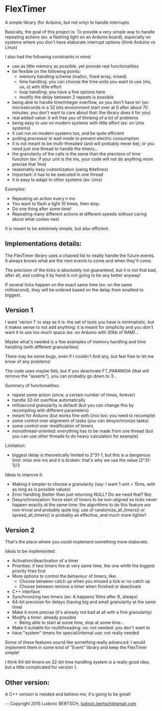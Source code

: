# FlexTimer
A simple library (for Arduino, but not only) to handle interrupts

Basically, the goal of this project is:
  To provide a very simple way to handle repeating actions (ex: a flashing light on an Arduino board), 
  especially on systems where you don't have elaborate interrupt options (think Arduino vs Linux)
  
I also had the following constraints in mind:
  - use as little memory as possible, yet provide real functionalities
  - be flexible on the following points:
     - memory handling scheme (malloc, fixed array, mixed)
     - time handling: you can choose the time units you want to use (ms, us, s) with little effort
     - loop handling: you have a few options here
     - modify the delay between 2 repeats is possible
  - being able to handle time/integer overflow, so you don't have to! 
    (ex: microseconds in a 32 bits environment start over at 0 after about 70 minutes: you don't want to care about that: the library does it for you)
  - real added value: it will free you of thinking of a lot of problems
  - being easy to use on modern systems with little effort (ex: on Unix systems)
  - it can run on modern systems too, and be quite efficient
  - putting processor in wait mode to prevent electric consumption 
  - it is not meant to be multi-threaded (and will probably never be), or you need just one thread to handle the timers...
  - the granularity of the calls is the same than the precision of time function (ex: if your unit is the ms, your code will not do anything more precise that 1ms)
  - reasonably easy customization (using #defines)
  - Important: it has to be executed in one thread
  - it is easy to adapt to other systems (ex: Unix)

Examples:
- Repeating an action every n ms
- You want to flash a light 10 times, then stop.
- Do one thing after some time!
- Repeating many different actions at different speeds without caring about what comes next

It is meant to be extremely simple, but also efficient.

Implementations details:
------------------------
The FlexTimer library uses a chained list to neatly handle the future events. It always knows what are the next events to come and when they'll come. 

The precision of the ticks is absolutely not guaranteed, but it is not that bad, after all, and coding it by hand is not going to be any better anyway!

If several ticks happen on the exact same time (ex: on the same millisecond), they will be ordered based on the delay from smallest to biggest.

Version 1
---------
I want 'verion 1' to stay as it is: the set of tools you have is minimalistic, but it makes sense to not add anything: it is meant for simplicity and you don't want it to use too much space (ex: on Arduino with 30kb of RAM)...

Maybe what's needed is a few examples of memory handling and time handling (with different granularities)

There may be some bugs, even if I couldn't find any, but feel free to let me know of any problems!

The code uses maybe 5kb, but if you deactivate FT_PARANOIA (that will remove the "asserts"), you can probably go down to 3...

Summary of functionalities:
- repeat some action (once, a certain number of times, forever)
- handle 32-bit overflow automatically
- millisecond granularity is default (but you can change this by recompiling with different parameters)
- meant for Arduino (but works fine with Unix too: you need to recompile)
- some control over alignment of tasks (you can desynchronize tasks)
- some control over modification of timers
- monothread-oriented: everything has to be made from one thread (but you can use other threads to do heavy calculation for example)

Limitation:
- biggest delay is theoretically limited to 2^31-1, but this is a dangerous limit: miss one ms and it is broken: that's why we use the value (2^31-1)/3

Ideas to improve it:
- Making it simpler to choose a granularity (say: I want 1 unit = 15ms, with as long as is possible values)
- Error handling (better than just returning NULL? Do we need that? No)
- Desynchronization: force start of timers to be non-aligned so ticks never happen exactly at the same time: the algorithms to do this feature are non-trivial and probably quite big: use of randomize_all_timers() or spread_all_timers() is probably as effective, and much more lighter!

Version 2
---------
That's the place where you could implement something more elaborate.

Ideas to be implemented:
- Activation/deactivation of a timer
- Priorities: if two timers fire at very same time, the one whith the biggest priority fires first
- More options to control the behaviour of timers, like:
  - Choose between catch up when you missed a tick or no catch up
  - Choose between remove a timer when finished or deactivate
- C++ interface
- Synchronizing two timers (ex: A happens 10ms after B, always)
- 64-bit precision for delays (having big and small granularity at the same time)
- Make it more precise (it's already not bad at all with a fine granularity)
- Modify a timer: already possible
  - Being able to start at some time, stop at some time...
- Make it suitable for multithreading: no: not needed: you don't want to
- have "system" timers for special/internal use: not really needed

Some of these features sound like something really advanced: I would implement them in some kind of "Event" library and keep the FlexTimer simple!

I think 64-bit timers on 32-bit time handling system is a really good idea, but a little complicated for version 1.

Other version:
--------------
A C++ version is needed and believe me, it's going to be great!

--
Copyright 2015 Ludovic BERTSCH, ludovic.bertsch@gmail.com
